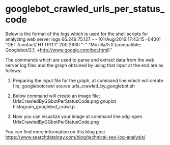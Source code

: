 # googlebot_crawled_urls_per_status_code
Below is the format of the logs which is used for the shell scripts for analyzing web server logs 
66.249.75.127 - - [01/Aug/2016:17:43:15 -0400] "GET /contact/ HTTP/1.1" 200 2630 "-" "Mozilla/5.0 (compatible; Googlebot/2.1; +http://www.google.com/bot.html)"

The commands which are used to parse and extract data from the web server log files and the graph obtained by using that input at the end are as follows:

1) Preparing the input file for the graph, at command line which will create file; googlebotcrawl 
source urls_crawled_by_googlebot.sh

2) Below command  will create an image file; UrlsCrawledByGGbotPerStatusCode.png 
gnuplot histogram_googlebot_crawl.p

 3) Now you can visualize your image at command line 
 xdg-open UrlsCrawledByGGbotPerStatusCode.png
 
 You can find more information on this blog post 
 https://www.searchdatalogy.com/blog/technical-seo-log-analysis/
